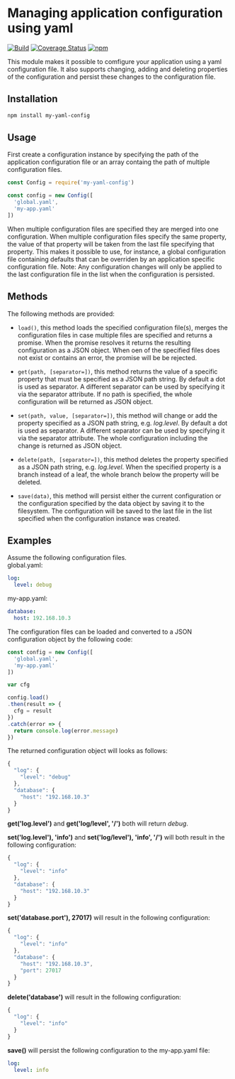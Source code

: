# Managing application configuration using yaml

[![Build](https://github.com/reneklootwijk/my-yaml-config/workflows/build/badge.svg)](https://github.com/reneklootwijk/my-yaml-config/actions)
[![Coverage Status](https://coveralls.io/repos/github/reneklootwijk/my-yaml-config/badge.svg?branch=master)](https://coveralls.io/github/reneklootwijk/my-yaml-config?branch=master)
[![npm](https://img.shields.io/npm/v/my-yaml-config)](https://www.npmjs.com/package/my-yaml-config)

This module makes it possible to comfigure your application using a yaml configuration file. It also supports changing, adding and deleting properties of the configuration and persist these changes to the configuration file.

## Installation

```bash
npm install my-yaml-config
```

## Usage

First create a configuration instance by specifying the path of the application configuration file or an array containg the path of multiple configuration files.

```javascript
const Config = require('my-yaml-config')

const config = new Config([
  'global.yaml',
  'my-app.yaml'
])
```

When multiple configuration files are specified they are merged into one configuration. When multiple configuration files specify the same property, the value of that property will be taken from the last file specifying that property. This makes it possible to use, for instance, a global configuration file containing defaults that can be overriden by an application specific configuration file. Note: Any configuration changes will only be applied to the last configuration file in the list when the configuration is persisted.

## Methods

The following methods are provided:

* `load()`, this method loads the specified configuration file(s), merges the configuration files in case multiple files are specified and returns a promise. When the promise resolves it returns the resulting configuration as a JSON object. When oen of the specified files does not exist or contains an error, the promise will be be rejected.

* `get(path, [separator=])`, this method returns the value of a specific property that must be specified as a JSON path string. By default a dot is used as separator. A different separator can be used by specifying it via the separator attribute. If no path is specified, the whole configuration will be returned as JSON object.

* `set(path, value, [separator=])`, this method will change or add the property specified as a JSON path string, e.g. *log.level*. By default a dot is used as separator. A different separator can be used by specifying it via the separator attribute. The whole configuration including the change is returned as JSON object.

* `delete(path, [separator=])`, this method deletes the property specified as a JSON path string, e.g. *log.level*. When the specified property is a branch instead of a leaf, the whole branch below the property will be deleted.

* `save(data)`, this method will persist either the current configuration or the configuration specified by the data object by saving it to the filesystem. The configuration will be saved to the last file in the list specified when the configuration instance was created.

## Examples

Assume the following configuration files.  
global.yaml:

```yaml
log:
  level: debug
```

my-app.yaml:

```yaml
database:
  host: 192.168.10.3
```

The configuration files can be loaded and converted to a JSON configuration object by the following code:

```javascript
const config = new Config([
  'global.yaml',
  'my-app.yaml'
])

var cfg

config.load()
.then(result => {
  cfg = result
})
.catch(error => {
  return console.log(error.message)
})
```

The returned configuration object will looks as follows:

```javascript
{
  "log": {
    "level": "debug"
  },
  "database": {
    "host": "192.168.10.3"
  }
}
```

**get('log.level')** and **get('log/level', '/')** both will return *debug*.

**set('log.level'), 'info')** and **set('log/level'), 'info', '/')** will both result in the following configuration:

```javascript
{
  "log": {
    "level": "info"
  },
  "database": {
    "host": "192.168.10.3"
  }
}
```

**set('database.port'), 27017)** will result in the following configuration:

```javascript
{
  "log": {
    "level": "info"
  },
  "database": {
    "host": "192.168.10.3",
    "port": 27017
  }
}
```

**delete('database')** will result in the following configuration:

```javascript
{
  "log": {
    "level": "info"
  }
}
```

**save()** will persist the following configuration to the my-app.yaml file:

```yaml
log:
  level: info
```
